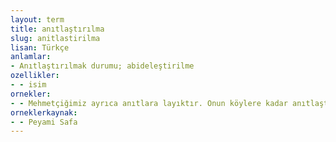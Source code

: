```yaml
---
layout: term
title: anıtlaştırılma
slug: anitlastirilma
lisan: Türkçe
anlamlar:
- Anıtlaştırılmak durumu; abideleştirilme
ozellikler:
- - isim
ornekler:
- - Mehmetçiğimiz ayrıca anıtlara layıktır. Onun köylere kadar anıtlaştırılmasını çok görmem.
orneklerkaynak:
- - Peyami Safa
---
```


